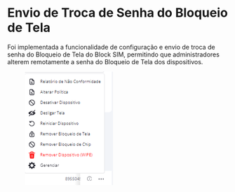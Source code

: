 # Envio de Troca de Senha do Bloqueio de Tela

Foi implementada a funcionalidade de configuração e envio de troca de senha do Bloqueio de Tela do Block SIM, permitindo que administradores alterem remotamente a senha do Bloqueio de Tela dos dispositivos.

<figure><img src="../../.gitbook/assets/image.png" alt=""><figcaption></figcaption></figure>
